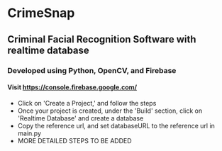 # CrimeSnap
## Criminal Facial Recognition Software with realtime database 

### Developed using Python, OpenCV, and Firebase
#### Visit https://console.firebase.google.com/ 
- Click on 'Create a Project,' and follow the steps
- Once your project is created, under the 'Build' section, click on 'Realtime Database' and create a database
- Copy the reference url, and set databaseURL to the reference url in main.py
- MORE DETAILED STEPS TO BE ADDED


